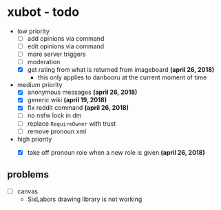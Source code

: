 # xubot - todo

- low priority
   - [ ] add opinions via command
   - [ ] edit opinions via command
   - [ ] more server triggers
   - [ ] moderation
   - [x] get rating from what is returned from imageboard **(april 26, 2018)**
     - this only applies to danbooru at the current moment of time
- medium priority
   - [x] anonymous messages **(april 26, 2018)**
   - [x] generic wiki **(april 19, 2018)**
   - [x] fix reddit command **(april 26, 2018)**
   - [ ] no nsfw lock in dm
   - [ ] replace `RequireOwner` with trust
   - [ ] remove pronoun xml
- high priority
   - [x] take off pronoun role when a new role is given **(april 26, 2018)**


## problems
 - [ ] canvas
	- SixLabors drawing library is not working